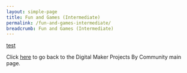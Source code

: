 ```yaml
---
layout: simple-page
title: Fun and Games (Intermediate)
permalink: /fun-and-games-intermediate/
breadcrumb: Fun and Games (Intermediate)
---
```


[test](/placeholder-fun-and-games-intermediate)

Click [here](/in-schools/digital-maker/projects/) to go back to the Digital Maker Projects By Community main page.
